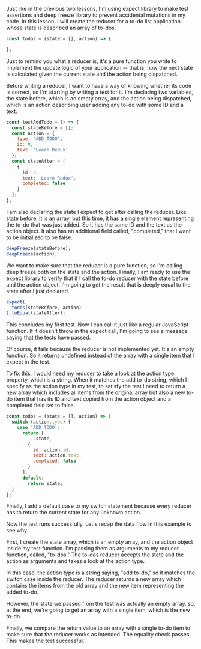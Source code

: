 Just like in the previous two lessons, I'm using expect library to make test assertions and deep freeze library to prevent accidental mutations in my code. In this lesson, I will create the reducer for a to-do list application whose state is described an array of to-dos.

``` javascript
const todos = (state = [], action) => {

};
```
Just to remind you what a reducer is, it's a pure function you write to implement the update logic of your application -- that is, how the next state is calculated given the current state and the action being dispatched.

Before writing a reducer, I want to have a way of knowing whether its code is correct, so I'm starting by writing a test for it. I'm declaring two variables, the state before, which is an empty array, and the action being dispatched, which is an action describing user adding any to-do with some ID and a text.

``` javascript
const testAddTodo = () => {
  const stateBefore = [];
  const action = {
    type: 'ADD_TODO',
    id: 0,
    text: 'Learn Redux'
  };
  const stateAfter = [
    {
      id: 0,
      text: 'Learn Redux',
      completed: false
    }
  ];
};
```

I am also declaring the state I expect to get after calling the reducer. Like state before, it is an array, but this time, it has a single element representing the to-do that was just added. So it has the same ID and the text as the action object. It also has an additional field called, "completed," that I want to be initialized to be false.

``` javascript
deepFreeze(stateBefore);
deepFreeze(action);
```

We want to make sure that the reducer is a pure function, so I'm calling deep freeze both on the state and the action. Finally, I am ready to use the expect library to verify that if I call the to-do reducer with the state before and the action object, I'm going to get the result that is deeply equal to the state after I just declared.

``` javascript
expect(
  todos(stateBefore, action)
).toEqual(stateAfter);
```

This concludes my first test. Now I can call it just like a regular JavaScript function. If it doesn't throw in the expect call, I'm going to see a message saying that the tests have passed.

Of course, it fails because the reducer is not implemented yet. It's an empty function. So it returns undefined instead of the array with a single item that I expect in the test.

To fix this, I would need my reducer to take a look at the action type property, which is a string. When it matches the add to-do string, which I specify as the action type in my test, to satisfy the test I need to return a new array which includes all items from the original array but also a new to-do item that has its ID and text copied from the action object and a completed field set to false.

``` javascript
const todos = (state = [], action) => {
  switch (action.type) {
    case 'ADD_TODO':
      return [
        ...state,
        {
          id: action.id,
          text: action.text,
          completed: false
        }
      ];
      default:
        return state;
  }
};
```

Finally, I add a default case to my switch statement because every reducer has to return the current state for any unknown action.

Now the test runs successfully. Let's recap the data flow in this example to see why.

First, I create the state array, which is an empty array, and the action object inside my test function. I'm passing them as arguments to my reducer function, called, "to-dos." The to-dos reducer accepts the state and the action as arguments and takes a look at the action type.

In this case, the action type is a string saying, "add to-do," so it matches the switch case inside the reducer. The reducer returns a new array which contains the items from the old array and the new item representing the added to-do.

However, the state we passed from the test was actually an empty array, so, at the end, we're going to get an array with a single item, which is the new to-do.

Finally, we compare the return value to an array with a single to-do item to make sure that the reducer works as intended. The equality check passes. This makes the test successful.
